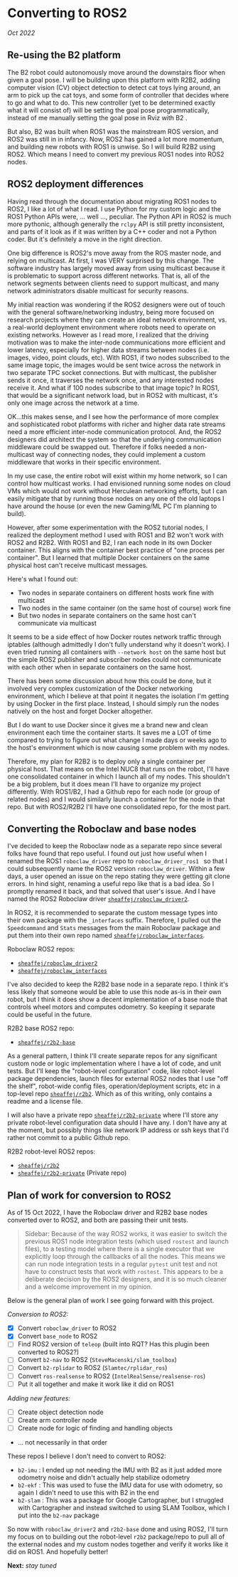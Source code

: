 # Converting to ROS2
_Oct 2022_

## Re-using the B2 platform
The B2 robot could autonomously move around the downstairs floor when given a goal pose. I will be building upon this platform with R2B2, adding computer vision (CV) object detection to detect cat toys lying around, an arm to pick up the cat toys, and some form of controller that decides where to go and what to do. This new controller (yet to be determined exactly what it will consist of) will be setting the goal pose programmatically, instead of me manually setting the goal pose in Rviz with B2 .

But also, B2 was built when ROS1 was the mainstream ROS version, and ROS2 was still in in infancy. Now, ROS2 has gained a lot more momentum, and building new robots with ROS1 is unwise. So I will build R2B2 using ROS2. Which means I need to convert my previous ROS1 nodes into ROS2 nodes.

## ROS2 deployment differences
Having read through the documentation about migrating ROS1 nodes to ROS2, I like a lot of what I read. I use Python for my custom logic and the ROS1 Python APIs were, ... well ..., peculiar. The Python API in ROS2 is much more pythonic, although generally the `rclpy` API is still pretty inconsistent, and parts of it look as if it was written by a C++ coder and not a Python coder. But it's definitely a move in the right direction.

One big difference is ROS2's move away from the ROS master node, and relying on multicast. At first, I was VERY surprised by this change. The software industry has largely moved away from using multicast because it is problematic to support across different networks. That is, all of the network segments between clients need to support multicast, and many network administrators disable multicast for security reasons. 

My initial reaction was wondering if the ROS2 designers were out of touch with the general software/networking industry, being more focused on research projects where they can create an ideal network environment, vs. a real-world deployment environment where robots need to operate on existing networks. However as I read more, I realized that the driving motivation was to make the inter-node communications more efficient and lower latency, especially for higher data streams between nodes (i.e. images, video, point clouds, etc). With ROS1, if two nodes subscribed to the same image topic, the images would be sent twice across the network in two separate TPC socket connections. But with multicast, the publisher sends it once, it traverses the network once, and any interested nodes receive it. And what if 100 nodes subscribe to that image topic? In ROS1, that would be a significant network load, but in ROS2 with multicast, it's only one image across the network at a time.

OK...this makes sense, and I see how the performance of more complex and sophisticated robot platforms with richer and higher data rate streams need a more efficient inter-node communication protocol. And, the ROS2 designers did architect the system so that the underlying communication middleware could be swapped out. Therefore if folks needed a non-multicast way of connecting nodes, they could implement a custom middleware that works in their specific environment.

In my use case, the entire robot will exist within my home network, so I can control how multicast works. I had envisioned running some nodes on cloud VMs which would not work without Herculean networking efforts, but I can easily mitigate that by running those nodes on any one of the old laptops I have around the house (or even the new Gaming/ML PC I'm planning to build).

However, after some experimentation with the ROS2 tutorial nodes, I realized the deployment method I used with ROS1 and B2 won't work with ROS2 and R2B2. With ROS1 and B2, I ran each node in its own Docker container. This aligns with the container best practice of "one process per container". But I learned that multiple Docker containers on the same physical host can't receive multicast messages. 

Here's what I found out:
- Two nodes in separate containers on different hosts work fine with multicast
- Two nodes in the same container (on the same host of course) work fine
- But two nodes in separate containers on the same host can't communicate via multicast

It seems to be a side effect of how Docker routes network traffic through iptables (although admittedly I don't fully understand why it doesn't work). I even tried running all containers with `--network host` on the same host but the simple ROS2 publisher and subscriber nodes could not communicate with each other when in separate containers on the same host.

There has been some discussion about how this could be done, but it involved very complex customization of the Docker networking environment, which I believe at that point it negates the isolation I'm getting by using Docker in the first place. Instead, I should simply run the nodes natively on the host and forget Docker altogether.

But I do want to use Docker since it gives me a brand new and clean environment each time the container starts. It saves me a LOT of time compared to trying to figure out what change I made days or weeks ago to the host's environment which is now causing some problem with my nodes.

Therefore, my plan for R2B2 is to deploy only a single container per physical host. That means on the Intel NUC8 that runs on the robot, I'll have one consolidated container in which I launch all of my nodes. This shouldn't be a big problem, but it does mean I'll have to organize my project differently. With ROS1/B2, I had a Github repo for each node (or group of related nodes) and I would similarly launch a container for the node in that repo. But with ROS2/R2B2 I'll have one consolidated repo, for the most part.

## Converting the Roboclaw and base nodes
I've decided to keep the Roboclaw node as a separate repo since several folks have found that repo useful. I found out just how useful when I renamed the ROS1 `roboclaw_driver` repo to `roboclaw_driver_ros1 ` so that I could subsequently name the ROS2 version `roboclaw_driver`. Within a few days, a user opened an issue on the repo stating they were getting git clone errors. In hind sight, renaming a useful repo like that is a bad idea. So I promptly renamed it back, and that solved that user's issue. And I have named the ROS2 Roboclaw driver [`sheaffej/roboclaw_driver2`](https://github.com/sheaffej/roboclaw_driver2).

In ROS2, it is recommended to separate the custom message types into their own package with the `_interfaces` suffix. Therefore, I pulled out the `Speedcommand` and `Stats` messages from the main Roboclaw package and put them into their own repo named [`sheaffej/roboclaw_interfaces`](https://github.com/sheaffej/roboclaw_interfaces).

Roboclaw ROS2 repos:
- [`sheaffej/roboclaw_driver2`](https://github.com/sheaffej/roboclaw_driver2)
- [`sheaffej/roboclaw_interfaces`](https://github.com/sheaffej/roboclaw_interfaces)

I've also decided to keep the R2B2 base node in a separate repo. I think it's less likely that someone would be able to use this node as-is in their own robot, but I think it does show a decent implementation of a base node that controls wheel motors and computes odometry. So keeping it separate could be useful in the future.

R2B2 base ROS2 repo:
- [`sheaffej/r2b2-base`](https://github.com/sheaffej/r2b2-base)

As a general pattern, I think I'll create separate repos for any significant custom node or logic implementation where I have a lot of code, and unit tests. But I'll keep the "robot-level configuration" code, like robot-level package dependencies, launch files for external ROS2 nodes that I use "off the shelf", robot-wide config files, operation/deployment scripts, etc in a top-level repo [`sheaffej/r2b2`](https://github.com/sheaffej/r2b2). Which as of this writing, only contains a readme and a license file. 

I will also have a private repo [`sheaffej/r2b2-private`](https://github.com/sheaffej/r2b2-private) where I'll store any private robot-level configuration data should I have any. I don't have any at the moment, but possibly things like network IP address or ssh keys that I'd rather not commit to a public Github repo.

R2B2 robot-level ROS2 repos:
- [`sheaffej/r2b2`](https://github.com/sheaffej/r2b2)
- [`sheaffej/r2b2-private`](https://github.com/sheaffej/r2b2-private) (Private repo)

## Plan of work for conversion to ROS2
As of 15 Oct 2022, I have the Roboclaw driver and R2B2 base nodes converted over to ROS2, and both are passing their unit tests.
>Sidebar: Because of the way ROS2 works, it was easier to switch the previous ROS1 node integration tests (which used `rostest` and launch files), to a testing model where there is a single executor that we explicitly loop through the callbacks of all the nodes. This means we can run node integration tests in a regular `pytest` unit test and not have to construct tests that work with `rostest`. This appears to be a deliberate decision by the ROS2 designers, and it is so much cleaner and a welcome improvement in my opinion.

Below is the general plan of work I see going forward with this project.

_Conversion to ROS2:_
- [x] Convert `roboclaw_driver` to ROS2
- [x] Convert `base_node` to ROS2
- [ ] Find ROS2 version of `teleop` (built into RQT? Has this plugin been converted to ROS2?)
- [ ] Convert `b2-nav` to ROS2 (`SteveMacenski/slam_toolbox`)
- [ ] Convert `b2-rplidar` to ROS2 (`Slamtec/rplidar_ros`)
- [ ] Convert `ros-realsense` to ROS2 (`IntelRealSense/realsense-ros`)
- [ ] Put it all together and make it work like it did on ROS1

_Adding new features:_
- [ ] Create object detection node
- [ ] Create arm controller node
- [ ] Create node for logic of finding and handling objects
- ... not necessarily in that order

These repos I believe I don't need to convert to ROS2:
- `b2-imu` : I ended up not needing the IMU with B2 as it just added more odometry noise and didn't actually help stabilize odometry
- `b2-ekf` : This was used to fuse the IMU data for use with odometry, so again I didn't need to use this with B2 in the end
- `b2-slam` : This was a package for Google Cartographer, but I struggled with Cartographer and instead switched to using SLAM Toolbox, which I put into the `b2-nav` package

So now with `roboclaw_driver2` and `r2b2-base` done and using ROS2, I'll turn my focus on to building out the robot-level `r2b2` package/repo to pull all of the external nodes and my custom nodes together and verify it works like it did on ROS1. And hopefully better!

**Next:** _stay tuned_